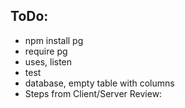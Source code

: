  ToDo:
 --------

  - npm install pg
  - require pg
  - uses, listen
  - test
  - database, empty table with columns
  - Steps from Client/Server Review:
